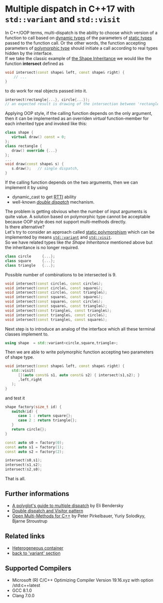 # Multiple dispatch in C++17 with `std::variant` and `std::visit`
In C++/OOP terms, multi-dispatch is the ability to choose which version of a function to call based on [dynamic types](https://en.cppreference.com/w/cpp/language/type#Dynamic_type) of the parameters of [static types](https://en.cppreference.com/w/cpp/language/type#Static_type) passed to the function call. 
Or the other words, the function accepting parameters of [polymorphic type](https://en.cppreference.com/w/cpp/language/object#Polymorphic_objects) should initiate a call according to real types hidden by the interface.  
If we take the classic example of [the Shape Inheritance](http://www.ntu.edu.sg/home/ehchua/programming/java/j3b_oopinheritancepolymorphism.html#zz-4.2) we would like the function __intersect__ defined as 
```cpp
void intersect(const shape& left, const shape& right) {
    // ...
}
```
to do work for real objects passed into it.  
```cpp
intersect(rectangle{...}, circle{...});
// an expected result is drawing of the intersection between 'rectangle' object and 'circle' object.
```
Applying OOP style, if the calling function depends on the only argument, then it can be implemented as an overriden _virtual_ function-member for each inherited type and invoked like this:
```cpp
class shape {
   virtual draw() const = 0; 
};
class rectangle {
   draw() override {...} 
};
...
void draw(const shape& s) {
   s.draw();   // single dispatch, 
}
```
If the calling function depends on the two arguments, then we can implement it by using 
* dynamic_cast to get [RTTI](https://en.cppreference.com/w/cpp/types/type_info) ability
* well-known [_double dispatch_](https://gieseanw.wordpress.com/2018/12/29/stop-reimplementing-the-virtual-table-and-start-using-double-dispatch/) mechanism.
   
The problem is getting obvious when the number of input arguments is quite value. A solution based on polymorphic type cannot be acceptable because OOP style does not support multi-methods directly.  
Is there alternative?  
Let's try to consider an approach called [static polymorphism](https://beginnersbook.com/2013/04/runtime-compile-time-polymorphism/) which can be implemented by means [`std::variant`](https://en.cppreference.com/w/cpp/utility/variant) and [`std::visit`](https://en.cppreference.com/w/cpp/utility/variant/visit).  
So we have related types like _the Shape Inheritance_ mentioned above but the inheritance is no longer required. 
```cpp
class circle     {...};
class square     {...};
class triangle   {...};
```
Possible number of combinations to be intersected is 9.
```cpp
void intersect(const circle&, const circle&);
void intersect(const circle&, const square&);
void intersect(const circle&, const triangle&);
void intersect(const square&, const square&);
void intersect(const square&, const circle&);
void intersect(const square&, const triangle&);
void intersect(const triangle&, const triangle&);
void intersect(const triangle&, const circle&);
void intersect(const triangle&, const square&);
```
Next step is to introduce an analog of the interface which all these terminal classes implement to.
```cpp
using shape  = std::variant<circle,square,triangle>;
```
Then we are able to write polymorphic function accepting two parameters of shape type.
```cpp
void intersect(const shape& left, const shape& right) {
   std::visit(
      [](auto const& s1, auto const& s2) { intersect(s1,s2); }
      ,left,right
   );
}
```
and test it
```cpp
shape factory(size_t id) {
   switch(id) {
      case 1 : return square{};
      case 2 : return triangle{};
   }
   return circle{};
}

const auto s0 = factory(0);
const auto s1 = factory(1);
const auto s2 = factory(2);

intersect(s0,s1);
intersect(s1,s2);
intersect(s2,s0);
```
That is all.   

## Further informations
* [A polyglot's guide to multiple dispatch](https://eli.thegreenplace.net/2016/a-polyglots-guide-to-multiple-dispatch/) by Eli Bendersky
* [Double dispatch and Visitor pattern](https://gieseanw.wordpress.com/2018/12/29/stop-reimplementing-the-virtual-table-and-start-using-double-dispatch/)
* [Open Multi-Methods for C++](http://www.stroustrup.com/multimethods.pdf) by Peter Pirkelbauer, Yuriy Solodkyy, Bjarne Stroustrup

## Related links
* [Heterogeneous container](../heterogeneous_container) 
* [back to 'variant' section](../)

## Supported Compilers
* Microsoft (R) C/C++ Optimizing Compiler Version 19.16.xyz with option /std:c++latest
* GCC 8.1.0
* Clang 7.0.0

